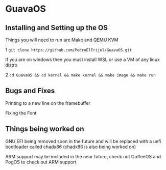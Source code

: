 # GuavaOS

## Installing and Setting up the OS

  Things you will need to run are Make and QEMU KVM

  1 `git clone https://github.com/PedroElFrijol/GuavaOS.git`
  
  If you are on windows then you must install WSL or use a VM of any linux distro
  
  2 `cd GuavaOS && cd kernel && make kernel && make image && make run`
  
## Bugs and Fixes

  Printing to a new line on the framebuffer
  
  Fixing the Font
  
## Things being worked on

  GNU EFI being removed soon in the future and will be replaced with a uefi bootloader called chadx86 (chadx86 is also being worked on)
  
  ARM support may be included in the near future, check out CoffeeOS and PogOS to check out ARM support
